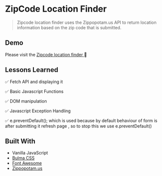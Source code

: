 
# ZipCode Location Finder

>Zipcode location finder uses the Zippopotam.us API to return location information based on the zip code that is submitted.



## Demo

Please visit the [Zipcode location finder ](https://akashsabale01.github.io/zipcode-location-finder/) :link:
  
## Lessons Learned

:white_check_mark: Fetch API and displaying it

:white_check_mark: Basic Javascript Functions

:white_check_mark: DOM manipulation

:white_check_mark: Javascript Exception Handling

:white_check_mark: e.preventDefault();  which is used because by default behaviour of form is after submitting it refresh page , so to stop this we use e.preventDefault()

  
## Built With
* Vanilla JavaScript 
* [Bulma CSS](https://bulma.io/)
* [Font Awesome](https://fontawesome.com)
* [Zippopotam.us](https://www.zippopotam.us/#)

  
